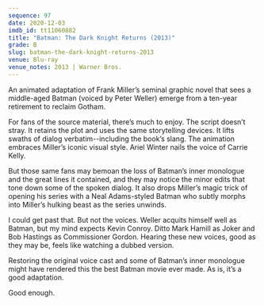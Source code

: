 ```yaml
---
sequence: 97
date: 2020-12-03
imdb_id: tt11060882
title: "Batman: The Dark Knight Returns (2013)"
grade: B
slug: batman-the-dark-knight-returns-2013
venue: Blu-ray
venue_notes: 2013 | Warner Bros.
---
```


An animated adaptation of Frank Miller’s seminal graphic novel that sees a middle-aged Batman (voiced by Peter Weller) emerge from a ten-year retirement to reclaim Gotham.

<!-- end -->

For fans of the source material, there’s much to enjoy. The script doesn’t stray. It retains the plot and uses the same storytelling devices. It lifts swaths of dialog verbatim--including the book’s slang. The animation embraces Miller’s iconic visual style. Ariel Winter nails the voice of Carrie Kelly.

But those same fans may bemoan the loss of Batman’s inner monologue and the great lines it contained, and they may notice the minor edits that tone down some of the spoken dialog. It also drops Miller’s magic trick of opening his series with a Neal Adams-styled Batman who subtly morphs into Miller’s hulking beast as the series unwinds.

I could get past that. But not the voices. Weller acquits himself well as Batman, but my mind expects Kevin Conroy. Ditto Mark Hamill as Joker and Bob Hastings as Commissioner Gordon. Hearing these new voices, good as they may be, feels like watching a dubbed version.

Restoring the original voice cast and some of Batman’s inner monologue might have rendered this the best Batman movie ever made. As is, it’s a good adaptation.

Good enough.
